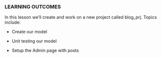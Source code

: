 ### LEARNING OUTCOMES

In this lesson we’ll create and work on a new project called blog_prj. Topics
include:

-   Create our model

-   Unit testing our model

-   Setup the Admin page with posts
